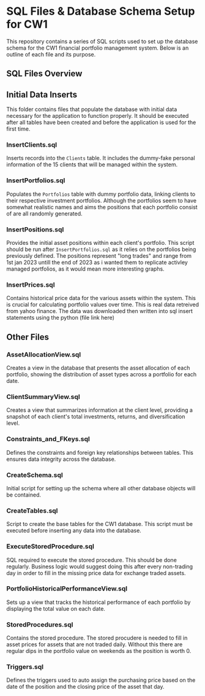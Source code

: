# SQL Files & Database Schema Setup for CW1

This repository contains a series of SQL scripts used to set up the database schema for the CW1 financial portfolio management system. Below is an outline of each file and its purpose.

## SQL Files Overview

## Initial Data Inserts
This folder contains files that populate the database with initial data necessary for the application to function properly. It should be executed after all tables have been created and before the application is used for the first time.

### InsertClients.sql
Inserts records into the `Clients` table. It includes the dummy-fake personal information of the 15 clients that will be managed within the system.

### InsertPortfolios.sql
Populates the `Portfolios` table with dummy portfolio data, linking clients to their respective investment portfolios. Although the portfolios seem to have somewhat realistic names and aims the positions that each portfolio consist of are all randomly generated. 

### InsertPositions.sql
Provides the initial asset positions within each client's portfolio. This script should be run after `InsertPortfolios.sql` as it relies on the portfolios being previously defined. The positions represent "long trades" and range from 1st jan 2023 untill the end of 2023 as i wanted them to replicate activley managed portfolios, as it would mean more interesting graphs. 

### InsertPrices.sql
Contains historical price data for the various assets within the system. This is crucial for calculating portfolio values over time. This is real data retreived from yahoo finance. The data was downloaded then written into sql insert statements using the python (file link here)

## Other Files

### AssetAllocationView.sql
Creates a view in the database that presents the asset allocation of each portfolio, showing the distribution of asset types across a portfolio for each date.

### ClientSummaryView.sql
Creates a view that summarizes information at the client level, providing a snapshot of each client's total investments, returns, and diversification level.

### Constraints_and_FKeys.sql
Defines the constraints and foreign key relationships between tables. This ensures data integrity across the database.

### CreateSchema.sql
Initial script for setting up the schema where all other database objects will be contained.

### CreateTables.sql
Script to create the base tables for the CW1 database. This script must be executed before inserting any data into the database.

### ExecuteStoredProcedure.sql
SQL required to execute the stored procedure. This should be done regularly. Business logic would suggest doing this after every non-trading day in order to fill in the missing price data for exchange traded assets. 

### PortfolioHistoricalPerformanceView.sql
Sets up a view that tracks the historical performance of each portfolio by displaying the total value on each date.

### StoredProcedures.sql
Contains the stored procedure. The stored procudere is needed to fill in asset prices for assets that are not traded daily. Without this there are regular dips in the portfolio value on weekends as the position is worth 0. 

### Triggers.sql
Defines the triggers used to auto assign the purchasing price based on the date of the position and the closing price of the asset that day.

